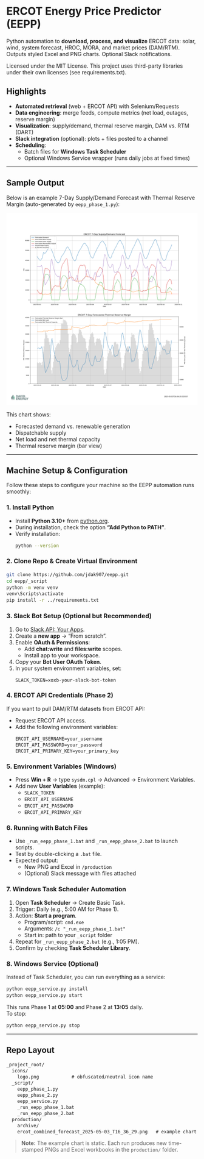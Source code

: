 # ERCOT Energy Price Predictor (EEPP)

Python automation to **download, process, and visualize** ERCOT data: solar, wind, system forecast, HROC, MORA, and market prices (DAM/RTM). Outputs styled Excel and PNG charts. Optional Slack notifications.

Licensed under the MIT License. This project uses third-party libraries under their own licenses (see requirements.txt).

## Highlights
- **Automated retrieval** (web + ERCOT API) with Selenium/Requests
- **Data engineering**: merge feeds, compute metrics (net load, outages, reserve margin)
- **Visualization**: supply/demand, thermal reserve margin, DAM vs. RTM (DART)
- **Slack integration** (optional): plots + files posted to a channel
- **Scheduling**:
  - Batch files for **Windows Task Scheduler**
  - Optional Windows Service wrapper (runs daily jobs at fixed times)

---

## Sample Output

Below is an example 7-Day Supply/Demand Forecast with Thermal Reserve Margin (auto-generated by `eepp_phase_1.py`):

![ERCOT Combined Forecast](production/ercot_combined_forecast_2025-05-03_T16_36_29.png)

This chart shows:
- Forecasted demand vs. renewable generation
- Dispatchable supply
- Net load and net thermal capacity
- Thermal reserve margin (bar view)

---

## Machine Setup & Configuration

Follow these steps to configure your machine so the EEPP automation runs smoothly:

### 1. Install Python
- Install **Python 3.10+** from [python.org](https://www.python.org/downloads/).
- During installation, check the option **“Add Python to PATH”**.
- Verify installation:
  ```bash
  python --version
  ```

### 2. Clone Repo & Create Virtual Environment
```bash
git clone https://github.com/jdak907/eepp.git
cd eepp/_script
python -m venv venv
venv\Scripts\activate
pip install -r ../requirements.txt
```

### 3. Slack Bot Setup (Optional but Recommended)
1. Go to [Slack API: Your Apps](https://api.slack.com/apps).
2. Create a **new app** → “From scratch”.
3. Enable **OAuth & Permissions**:
   - Add **chat:write** and **files:write** scopes.
   - Install app to your workspace.
4. Copy your **Bot User OAuth Token**.
5. In your system environment variables, set:
   ```
   SLACK_TOKEN=xoxb-your-slack-bot-token
   ```

### 4. ERCOT API Credentials (Phase 2)
If you want to pull DAM/RTM datasets from ERCOT API:
- Request ERCOT API access.
- Add the following environment variables:
  ```
  ERCOT_API_USERNAME=your_username
  ERCOT_API_PASSWORD=your_password
  ERCOT_API_PRIMARY_KEY=your_primary_key
  ```

### 5. Environment Variables (Windows)
- Press **Win + R** → type `sysdm.cpl` → Advanced → Environment Variables.
- Add new **User Variables** (example):
  - `SLACK_TOKEN`
  - `ERCOT_API_USERNAME`
  - `ERCOT_API_PASSWORD`
  - `ERCOT_API_PRIMARY_KEY`

### 6. Running with Batch Files
- Use `_run_eepp_phase_1.bat` and `_run_eepp_phase_2.bat` to launch scripts.
- Test by double-clicking a `.bat` file.
- Expected output:
  - New PNG and Excel in `/production`
  - (Optional) Slack message with files attached

### 7. Windows Task Scheduler Automation
1. Open **Task Scheduler** → Create Basic Task.
2. Trigger: Daily (e.g., 5:00 AM for Phase 1).
3. Action: **Start a program**.
   - Program/script: `cmd.exe`
   - Arguments: `/c "_run_eepp_phase_1.bat"`
   - Start in: path to your `_script` folder
4. Repeat for `_run_eepp_phase_2.bat` (e.g., 1:05 PM).
5. Confirm by checking **Task Scheduler Library**.

### 8. Windows Service (Optional)
Instead of Task Scheduler, you can run everything as a service:
```bash
python eepp_service.py install
python eepp_service.py start
```
This runs Phase 1 at **05:00** and Phase 2 at **13:05** daily.  
To stop:
```bash
python eepp_service.py stop
```

---

## Repo Layout
```
_project_root/
  icons/
    logo.png            # obfuscated/neutral icon name
  _script/
    eepp_phase_1.py
    eepp_phase_2.py
    eepp_service.py
    _run_eepp_phase_1.bat
    _run_eepp_phase_2.bat
  production/
    archive/
    ercot_combined_forecast_2025-05-03_T16_36_29.png   # example chart
```

> **Note:** The example chart is static. Each run produces new time-stamped PNGs and Excel workbooks in the `production/` folder.
